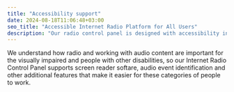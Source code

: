 ```yaml
---
title: "Accessibility support"
date: 2024-08-18T11:06:48+03:00
seo_title: "Accessible Internet Radio Platform for All Users"
description: "Our radio control panel is designed with accessibility in mind, supporting screen readers and audio event identification to make broadcasting accessible to visually impaired users."
---
```


We understand how radio and working with audio content are important for the visually impaired and people with other disabilities, so our Internet Radio Control Panel supports screen reader softare, audio event identification and other additional features that make it easier for these categories of people to work.
